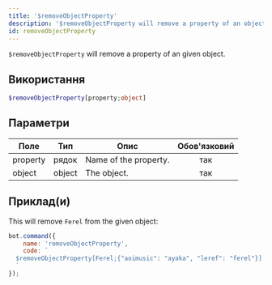```yaml
---
title: '$removeObjectProperty'
description: '$removeObjectProperty will remove a property of an object.'
id: removeObjectProperty
---
```


`$removeObjectProperty` will remove a property of an given object.

## Використання

```php
$removeObjectProperty[property;object]
```

## Параметри

| Поле     | Тип    | Опис                  | Обов'язковий |
| -------- | ------ | --------------------- |:------------:|
| property | рядок  | Name of the property. |     так      |
| object   | object | The object.           |     так      |

## Приклад(и)

This will remove `Ferel` from the given object:

```javascript
bot.command({
    name: 'removeObjectProperty',
    code: `
  $removeObjectProperty[Ferel;{"aoimusic": "ayaka", "leref": "ferel"}]
  `
});
```
